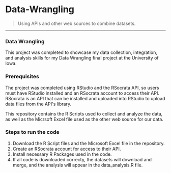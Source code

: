 # Data-Wrangling
> Using APIs and other web sources to combine datasets.
---

### Data Wrangling
This project was completed to showcase my data collection, integration, and analysis skills for my Data Wrangling final project at the University of Iowa.

### Prerequisites
The project was completed using RStudio and the RSocrata API, so users must have RStudio installed and an RSocrata account to access their API. RSocrata is an API that can be installed and uploaded into RStudio to upload data files from the API's library. 

This repository contains the R Scripts used to collect and analyze the data, as well as the Micrsoft Excel file used as the other web source for our data.

### Steps to run the code
1. Download the R Script files and the Microsoft Excel file in the repository.
2. Create an RSocrata account for access to their API.
3. Install necessary R Packages used in the code.
4. If all code is downloaded correcty, the datasets will download and merge, and the analysis will appear in the data_analysis.R file.


